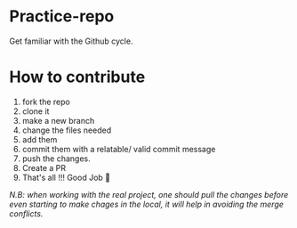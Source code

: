 # Practice-repo
Get familiar with the Github cycle.

# How to contribute
  1. fork the repo
  2. clone it 
  3. make a new branch
  4. change the files needed
  5. add them 
  6. commit them with a relatable/ valid commit message
  7. push the changes.
  8. Create a PR 
  9. That's all !!! Good Job 🚀
  
 *N.B: when working with the real project, one should pull the changes before even starting 
 to make chages in the local, it will help in avoiding the merge conflicts.*

